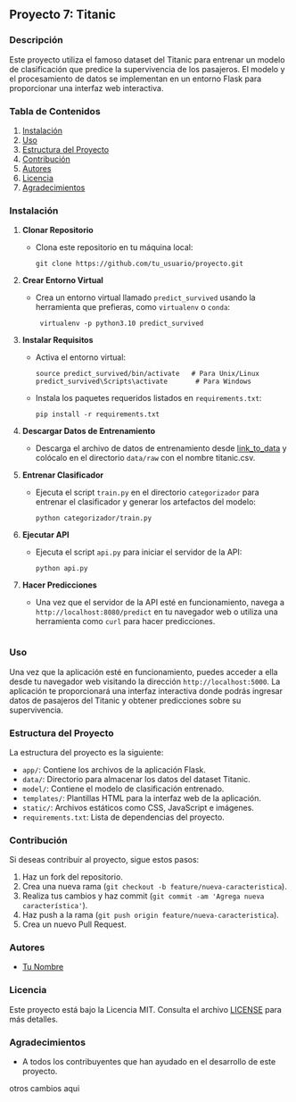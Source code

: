 ## Proyecto 7: Titanic  

### Descripción
Este proyecto utiliza el famoso dataset del Titanic para entrenar un modelo de clasificación que predice la supervivencia de los pasajeros. El modelo y el procesamiento de datos se implementan en un entorno Flask para proporcionar una interfaz web interactiva.

### Tabla de Contenidos
1. [Instalación](#instalación)
2. [Uso](#uso)
3. [Estructura del Proyecto](#estructura-del-proyecto)
4. [Contribución](#contribución)
5. [Autores](#autores)
6. [Licencia](#licencia)
7. [Agradecimientos](#agradecimientos)

### Instalación

1. **Clonar Repositorio**
   - Clona este repositorio en tu máquina local:
     ```
     git clone https://github.com/tu_usuario/proyecto.git
     ```

2. **Crear Entorno Virtual**
   - Crea un entorno virtual llamado `predict_survived` usando la herramienta que prefieras, como `virtualenv` o `conda`:
     ```
      virtualenv -p python3.10 predict_survived
     ```

3. **Instalar Requisitos**
   - Activa el entorno virtual:
     ```
     source predict_survived/bin/activate   # Para Unix/Linux
     predict_survived\Scripts\activate       # Para Windows
     ```
   - Instala los paquetes requeridos listados en `requirements.txt`:
     ```
     pip install -r requirements.txt
     ```

4. **Descargar Datos de Entrenamiento**
   - Descarga el archivo de datos de entrenamiento desde [link_to_data](https://example.com/data.csv) y colócalo en el directorio `data/raw` con el nombre titanic.csv.

5. **Entrenar Clasificador**
   - Ejecuta el script `train.py` en el directorio `categorizador` para entrenar el clasificador y generar los artefactos del modelo:
     ```
     python categorizador/train.py
     ```

6. **Ejecutar API**
   - Ejecuta el script `api.py` para iniciar el servidor de la API:
     ```
     python api.py
     ```

7. **Hacer Predicciones**
   - Una vez que el servidor de la API esté en funcionamiento, navega a `http://localhost:8080/predict` en tu navegador web o utiliza una herramienta como `curl` para hacer predicciones.
    ```

### Uso
Una vez que la aplicación esté en funcionamiento, puedes acceder a ella desde tu navegador web visitando la dirección `http://localhost:5000`. La aplicación te proporcionará una interfaz interactiva donde podrás ingresar datos de pasajeros del Titanic y obtener predicciones sobre su supervivencia.

### Estructura del Proyecto
La estructura del proyecto es la siguiente:

- `app/`: Contiene los archivos de la aplicación Flask.
- `data/`: Directorio para almacenar los datos del dataset Titanic.
- `model/`: Contiene el modelo de clasificación entrenado.
- `templates/`: Plantillas HTML para la interfaz web de la aplicación.
- `static/`: Archivos estáticos como CSS, JavaScript e imágenes.
- `requirements.txt`: Lista de dependencias del proyecto.

### Contribución
Si deseas contribuir al proyecto, sigue estos pasos:

1. Haz un fork del repositorio.
2. Crea una nueva rama (`git checkout -b feature/nueva-caracteristica`).
3. Realiza tus cambios y haz commit (`git commit -am 'Agrega nueva característica'`).
4. Haz push a la rama (`git push origin feature/nueva-caracteristica`).
5. Crea un nuevo Pull Request.

### Autores
- [Tu Nombre](https://github.com/tu_usuario)

### Licencia
Este proyecto está bajo la Licencia MIT. Consulta el archivo [LICENSE](LICENSE) para más detalles.

### Agradecimientos
- A todos los contribuyentes que han ayudado en el desarrollo de este proyecto.



otros cambios aqui
